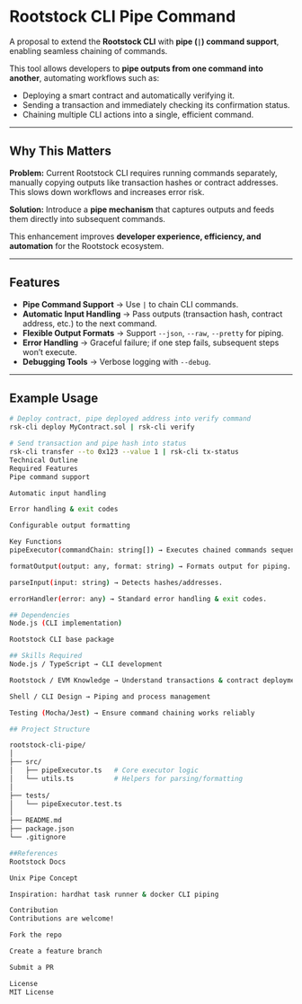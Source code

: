 # Rootstock CLI Pipe Command

A proposal to extend the **Rootstock CLI** with **pipe (`|`) command support**, enabling seamless chaining of commands.

This tool allows developers to **pipe outputs from one command into another**, automating workflows such as:

- Deploying a smart contract and automatically verifying it.
- Sending a transaction and immediately checking its confirmation status.
- Chaining multiple CLI actions into a single, efficient command.

---

## Why This Matters

**Problem:** Current Rootstock CLI requires running commands separately, manually copying outputs like transaction hashes or contract addresses. This slows down workflows and increases error risk.

**Solution:** Introduce a **pipe mechanism** that captures outputs and feeds them directly into subsequent commands.

This enhancement improves **developer experience, efficiency, and automation** for the Rootstock ecosystem.

---

## Features

- **Pipe Command Support** → Use `|` to chain CLI commands.  
- **Automatic Input Handling** → Pass outputs (transaction hash, contract address, etc.) to the next command.  
- **Flexible Output Formats** → Support `--json`, `--raw`, `--pretty` for piping.  
- **Error Handling** → Graceful failure; if one step fails, subsequent steps won’t execute.  
- **Debugging Tools** → Verbose logging with `--debug`.  

---

## Example Usage

```bash
# Deploy contract, pipe deployed address into verify command
rsk-cli deploy MyContract.sol | rsk-cli verify

# Send transaction and pipe hash into status
rsk-cli transfer --to 0x123 --value 1 | rsk-cli tx-status
Technical Outline
Required Features
Pipe command support

Automatic input handling

Error handling & exit codes

Configurable output formatting

Key Functions
pipeExecutor(commandChain: string[]) → Executes chained commands sequentially.

formatOutput(output: any, format: string) → Formats output for piping.

parseInput(input: string) → Detects hashes/addresses.

errorHandler(error: any) → Standard error handling & exit codes.

## Dependencies
Node.js (CLI implementation)

Rootstock CLI base package

## Skills Required
Node.js / TypeScript → CLI development

Rootstock / EVM Knowledge → Understand transactions & contract deployment

Shell / CLI Design → Piping and process management

Testing (Mocha/Jest) → Ensure command chaining works reliably

## Project Structure

rootstock-cli-pipe/
│
├── src/
│   ├── pipeExecutor.ts   # Core executor logic
│   └── utils.ts          # Helpers for parsing/formatting
│
├── tests/
│   └── pipeExecutor.test.ts
│
├── README.md
├── package.json
└── .gitignore

##References
Rootstock Docs

Unix Pipe Concept

Inspiration: hardhat task runner & docker CLI piping

Contribution
Contributions are welcome!

Fork the repo

Create a feature branch

Submit a PR

License
MIT License









